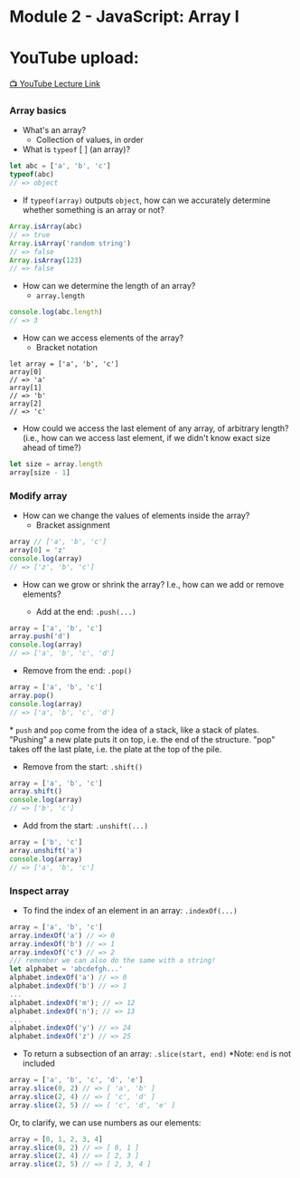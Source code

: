 # Module 2 - JavaScript: Array I


# YouTube upload:
[📺 YouTube Lecture Link](https://www.youtube.com/watch?v=eRU-MmG8880&list=PLPLveFltzJ38Asv6HPY9Xx_rmRUbtTffV&index=11)

### Array basics

- What's an array?
  - Collection of values, in order
- What is `typeof` [ ] (an array)?
```js
let abc = ['a', 'b', 'c']
typeof(abc)
// => object
```
- If `typeof(array)` outputs `object`, how can we accurately determine whether something is an array or not?
```js
Array.isArray(abc)
// => true
Array.isArray('random string')
// => false
Array.isArray(123)
// => false
```

- How can we determine the length of an array?
  - `array.length`
```js
console.log(abc.length)
// => 3
```

- How can we access elements of the array?
  - Bracket notation
```
let array = ['a', 'b', 'c']
array[0]
// => 'a'
array[1]
// => 'b'
array[2]
// => 'c'
```
  - How could we access the last element of any array, of arbitrary length? (i.e., how can we access last element, if we didn't know exact size ahead of time?)

```js
let size = array.length
array[size - 1]
```

### Modify array

- How can we change the values of elements inside the array?
  - Bracket assignment
```js
array // ['a', 'b', 'c']
array[0] = 'z'
console.log(array)
// => ['z', 'b', 'c']
```

- How can we grow or shrink the array?
    I.e., how can we add or remove elements?

  - Add at the end: `.push(...)`
```js
array = ['a', 'b', 'c']
array.push('d')
console.log(array)
// => ['a', 'b', 'c', 'd']
```
  - Remove from the end: `.pop()`
```js
array = ['a', 'b', 'c']
array.pop()
console.log(array)
// => ['a', 'b', 'c', 'd']
```

  \* `push` and `pop` come from the idea of a stack, like a stack of plates. "Pushing" a new plate puts it on top, i.e. the end of the structure. "pop" takes off the last plate, i.e. the plate at the top of the pile. 

  - Remove from the start: `.shift()`
```js
array = ['a', 'b', 'c']
array.shift()
console.log(array)
// => ['b', 'c']
```

  - Add from the start: `.unshift(...)`
```js
array = ['b', 'c']
array.unshift('a')
console.log(array)
// => ['a', 'b', 'c']
```

### Inspect array

- To find the index of an element in an array: `.indexOf(...)`
```js
array = ['a', 'b', 'c']
array.indexOf('a') // => 0
array.indexOf('b') // => 1
array.indexOf('c') // => 2
/// remember we can also do the same with a string!
let alphabet = 'abcdefgh...'
alphabet.indexOf('a') // => 0
alphabet.indexOf('b') // => 1
...
alphabet.indexOf('m'); // => 12
alphabet.indexOf('n'); // => 13
...
alphabet.indexOf('y') // => 24
alphabet.indexOf('z') // => 25
```

- To return a subsection of an array: `.slice(start, end)`
\*Note: `end` is not included

```js
array = ['a', 'b', 'c', 'd', 'e']
array.slice(0, 2) // => [ 'a', 'b' ]
array.slice(2, 4) // => [ 'c', 'd' ]
array.slice(2, 5) // => [ 'c', 'd', 'e' ]
```

Or, to clarify, we can use numbers as our elements:

```js
array = [0, 1, 2, 3, 4]
array.slice(0, 2) // => [ 0, 1 ]
array.slice(2, 4) // => [ 2, 3 ]
array.slice(2, 5) // => [ 2, 3, 4 ]
```
